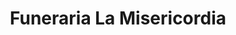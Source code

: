 ---
title: "Funeraria La Misericordia"
url: /david/funeraria-la-misericordia/
shop: directores de funerarias
---